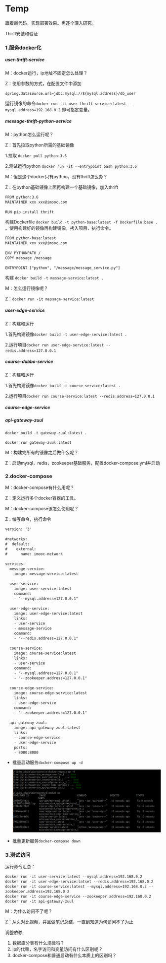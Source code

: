 # Temp

跟着敲代码，实现部署效果。再逐个深入研究。

Thirft安装和验证

### 1.服务docker化  

##### user-thrift-service

M：docker运行，ip地址不固定怎么处理？

Z：使用参数的方式，在配置文件中添加

```properties
spring.datasource.url=jdbc:mysql://${mysql.address}/db_user
```

运行镜像的命令``docker run -it user-thrift-service:latest --mysql.address=192.168.0.2`` 即可指定变量。     

##### message-thrift-python-service

M：python怎么运行呢？

Z：首先拉取python所需的基础镜像

1.拉取   ``docker pull python:3.6``    

2.测试运行python   ``docker run -it --entrypoint bash python:3.6``   

M：但是这个docker只有python，没有thrift怎么办？

Z：在python基础镜像上面再构建一个基础镜像，加入thrift

```properties
FROM python:3.6
MAINTAINER xxx xxx@imooc.com

RUN pip install thrift
```

构建Dockerfile  ``docker build -t python-base:latest -f Dockerfile.base .`` 。使用构建好的镜像再构建镜像，拷入项目、执行命令。

```properties
FROM python-base:latest
MAINTAINER xxx xxx@imooc.com

ENV PYTHONPATH /
COPY message /message

ENTRYPOINT ["python", "/message/message_service.py"]
```

构建  ``docker build -t message-service:latest .`` 

M：怎么运行镜像呢？

Z：``docker run -it message-service:latest``  

##### user-edge-service

Z：构建和运行

1.首先构建镜像``docker build -t user-edge-service:latest .``

2.运行项目``docker run user-edge-service:latest --redis.address=127.0.0.1``  

##### course-dubbo-service  

Z：构建和运行

1.首先构建镜像``docker build -t course-service:latest .``

2.运行项目``docker run course-service:latest --redis.address=127.0.0.1``  

##### course-edge-service

##### api-gateway-zuul

``docker build -t gateway-zuul:latest .``

``docker run gateway-zuul:latest``  

M：构建完所有的镜像之后做什么呢？

Z：启动mysql，redis，zookeeper基础服务，配置docker-compose.yml并启动

### 2.docker-compose  

M：docker-compose有什么用呢？

Z：定义运行多个docker容器的工具。

M：docker-compose该怎么使用呢？

Z：编写命令，执行命令

```properties
version: '3'

#networks:
#  default:
#    external:
#      name: imooc-network

services:
  message-service:
    image: message-service:latest

  user-service:
    image: user-service:latest
    command:
    - "--mysql.address=127.0.0.1"

  user-edge-service:
    image: user-edge-service:latest
    links:
    - user-service
    - message-service
    command:
    - "--redis.address=127.0.0.1"

  course-service:
    image: course-service:latest
    links:
    - user-service
    command:
    - "--mysql.address=127.0.0.1"
    - "--zookeeper.address=127.0.0.1"

  course-edge-service:
    image: course-edge-service:latest
    links:
    - user-edge-service
    command:
    - "--zookeeper.address=127.0.0.1"

  api-gateway-zuul:
    image: api-gateway-zuul:latest
    links:
    - course-edge-service
    - user-edge-service
    ports:
    - 8080:8080
```

- 批量启动服务``docker-compose up -d``  

  ![](../imgs/m02.png)  

- 批量更新服务``docker-compose down``

### 3.测试访问   

运行命令汇总：

```
docker run -it user-service:latest --mysql.address=192.168.0.2
docker run -it user-edge-service:latset --redis.address=192.168.0.2
docker run -it course-service:latest --mysql.address=192.168.0.2 --zookeeper.address=192.168.0.2
docker run -it course-edge-service --zookeeper.address=192.168.0.2
docker run -it api-gateway-zuul
```

M：为什么访问不了呢？

Z：从头对比视频，并且做笔记总结，一直到知道为何访问不了为止





调整依赖

1. 数据库分表有什么规律吗？
2. ip的代替，名字访问和变量访问有什么区别呢？
3. docker-compose和普通启动有什么本质上的区别吗？








